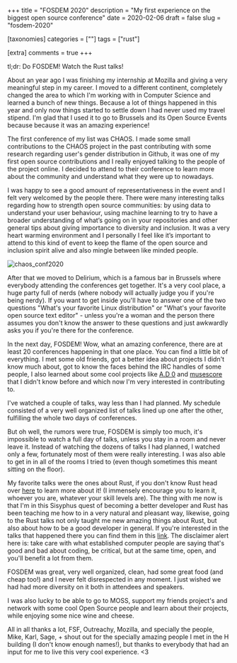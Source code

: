 +++
title = "FOSDEM 2020"
description = "My first experience on the biggest open source conference"
date = 2020-02-06
draft = false
slug = "fosdem-2020"

[taxonomies]
categories = [""]
tags = ["rust"]

[extra]
comments = true
+++

tl;dr: Do FOSDEM! Watch the Rust talks!

About an year ago I was finishing my internship at Mozilla and giving a very meaningful step in my career. I moved to a different continent, completely changed the area to which I'm working with in Computer Science and learned a bunch of new things. Because a lot of things happened in this year and only now things started to settle down I had never used my travel stipend. I'm glad that I used it to go to Brussels and its Open Source Events because because it was an amazing experience!

The first conference of my list was CHAOS. I made some small contributions to the CHAOS project in the past contributing with some research regarding user's gender distribution in Github, it was one of my first open source contributions and I really enjoyed talking to the people of the project online. I decided to attend to their conference to learn more about the community and understand what they were up to nowadays.

I was happy to see a good amount of representativeness in the event and I felt very welcomed by the people there. There were many interesting talks regarding how to strength open source communities: by using data to understand your user behaviour, using machine learning to try to have a broader understanding of what’s going on in your repositories and other general tips about giving importance to diversity and inclusion. It was a very heart warming environment and I personally I feel like it’s important to attend to this kind of event to keep the flame of the open source and inclusion spirit alive and also mingle between like minded people.

![chaos_conf2020](/assets/blog/chaos_conf2020.jpg)

After that we moved to Delirium, which is a famous bar in Brussels where everybody attending the conferences get together. It's a very cool place, a huge party full of nerds (where nobody will actually judge you if you're being nerdy). If you want to get inside you'll have to answer one of the two questions "What's your favorite Linux distribution" or "What's your favorite open source text editor" - unless you're a woman and the person there assumes you don't know the answer to these questions and just awkwardly asks you if you're there for the conference.

In the next day, FOSDEM! Wow, what an amazing conference, there are at least 20 conferences happening in that one place. You can find a little bit of everything. I met some old friends, got a better idea about projects I didn't know much about, got to know the faces behind the IRC handles of some people, I also learned about some cool projects like [A.D 0](https://trac.wildfiregames.com/) and [musescore](https://musescore.org/en) that I didn't know before and which now I'm very interested in contributing to.

I've watched a couple of talks, way less than I had planned. My schedule consisted of a very well organized list of talks lined up one after the other, fulfilling the whole two days of conferences.

But oh well, the rumors were true, FOSDEM is simply too much, it's impossible to watch a full day of talks, unless you stay in a room and never leave it. Instead of watching the dozens of talks I had planned, I watched only a few, fortunately most of them were really interesting. I was also able to get in in all of the rooms I tried to (even though sometimes this meant sitting on the floor).

My favorite talks were the ones about Rust, if you don't know Rust head over [here](https://doc.rust-lang.org/stable/book/) to learn more about it! (I immensely encourage you to learn it, whoever you are, whatever your skill levels are). The thing with me now is that I'm in this Sisyphus quest of becoming a better developer and Rust has been teaching me how to in a very natural and pleasant way, likewise, going to the Rust talks not only taught me new amazing things about Rust, but also about how to be a good developer in general. If you're interested in the talks that happened there you can find them in this [link](https://fosdem.org/2020/schedule/track/rust/). The disclaimer alert here is: take care with what established computer people are saying that's good and bad about coding, be critical, but at the same time, open, and you'll benefit a lot from them.

FOSDEM was great, very well organized, clean, had some great food (and cheap too!) and I never felt disrespected in any moment. I just wished we had had more diversity on it both in attendees and speakers.

I was also lucky to be able to go to MOSS, support my friends project's and network with some cool Open Source people and learn about their projects, while enjoying some nice wine and cheese.

All in all thanks a lot, FSF, Outreachy, Mozilla, and specially the people, Mike, Karl, Sage, + shout out for the specially amazing people I met in the H building (I don't know enough names!), but thanks to everybody that had an input for me to live this very cool experience. <3